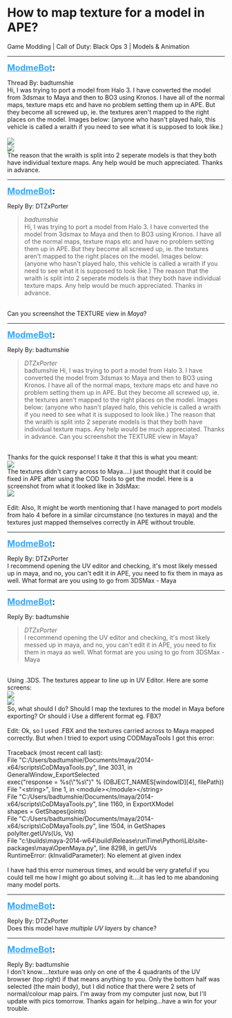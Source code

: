 # How to map texture for a model in APE?
Game Modding | Call of Duty: Black Ops 3 | Models & Animation

---
<strong style="font-size: 1.4em;"><span style="text-decoration: underline;text-decoration-color: #34a7f9;"><span style="color:#34a7f9;">ModmeBot</span></span>:</strong>

<p>Thread By: badtumshie<br />Hi, I was trying to port a model from Halo 3. I have converted the model from 3dsmax to Maya and then to BO3 using Kronos. I have all of the normal maps, texture maps etc and have no problem setting them up in APE. But they become all screwed up, ie. the textures aren&#39;t mapped to the right places on the model. Images below: (anyone who hasn&#39;t played halo, this vehicle is called a wraith if you need to see what it is supposed to look like.)<br /> <br /><img style="max-width: 500px;" src="http://i.imgur.com/ClpMBIZ.png"><br /><img style="max-width: 500px;" src="http://i.imgur.com/aPvf2MO.png"><br />The reason that the wraith is split into 2 seperate models is that they both have individual texture maps. Any help would be much appreciated. Thanks in advance.</p>

---
<strong style="font-size: 1.4em;"><span style="text-decoration: underline;text-decoration-color: #34a7f9;"><span style="color:#34a7f9;">ModmeBot</span></span>:</strong>

<p>Reply By: DTZxPorter<br /><blockquote><em>badtumshie</em><br />Hi, I was trying to port a model from Halo 3. I have converted the model from 3dsmax to Maya and then to BO3 using Kronos. I have all of the normal maps, texture maps etc and have no problem setting them up in APE. But they become all screwed up, ie. the textures aren&#39;t mapped to the right places on the model. Images below: (anyone who hasn&#39;t played halo, this vehicle is called a wraith if you need to see what it is supposed to look like.)   The reason that the wraith is split into 2 seperate models is that they both have individual texture maps. Any help would be much appreciated. Thanks in advance.</blockquote><br /> Can you screenshot the TEXTURE view in <em>Maya</em>?</p>

---
<strong style="font-size: 1.4em;"><span style="text-decoration: underline;text-decoration-color: #34a7f9;"><span style="color:#34a7f9;">ModmeBot</span></span>:</strong>

<p>Reply By: badtumshie<br /><blockquote><em>DTZxPorter</em><br />badtumshie Hi, I was trying to port a model from Halo 3. I have converted the model from 3dsmax to Maya and then to BO3 using Kronos. I have all of the normal maps, texture maps etc and have no problem setting them up in APE. But they become all screwed up, ie. the textures aren&#39;t mapped to the right places on the model. Images below: (anyone who hasn&#39;t played halo, this vehicle is called a wraith if you need to see what it is supposed to look like.)   The reason that the wraith is split into 2 seperate models is that they both have individual texture maps. Any help would be much appreciated. Thanks in advance.  Can you screenshot the TEXTURE view in Maya?</blockquote><br /> Thanks for the quick response! I take it that this is what you meant:<br /><img style="max-width: 500px;" src="http://i.imgur.com/ceuVRat.png"><br />The textures didn&#39;t carry across to Maya....I just thought that it could be fixed in APE after using the COD Tools to get the model. Here is a screenshot from what it looked like in 3dsMax:<br /><img style="max-width: 500px;" src="http://i.imgur.com/ymyGhFr.png"><br /> <br />Edit: Also, It might be worth mentioning that I have managed to port models from halo 4 before in a similar circumstance (no textures in maya) and the textures just mapped themselves correctly in APE without trouble.</p>

---
<strong style="font-size: 1.4em;"><span style="text-decoration: underline;text-decoration-color: #34a7f9;"><span style="color:#34a7f9;">ModmeBot</span></span>:</strong>

<p>Reply By: DTZxPorter<br />I recommend opening the UV editor and checking, it&#39;s most likely messed up in maya, and no, you can&#39;t edit it in APE, you need to fix them in maya as well. What format are you using to go from 3DSMax - Maya</p>

---
<strong style="font-size: 1.4em;"><span style="text-decoration: underline;text-decoration-color: #34a7f9;"><span style="color:#34a7f9;">ModmeBot</span></span>:</strong>

<p>Reply By: badtumshie<br /><blockquote><em>DTZxPorter</em><br />I recommend opening the UV editor and checking, it&#39;s most likely messed up in maya, and no, you can&#39;t edit it in APE, you need to fix them in maya as well. What format are you using to go from 3DSMax - Maya</blockquote><br /> Using .3DS. The textures appear to line up in UV Editor. Here are some screens:<br /><img style="max-width: 500px;" src="http://i.imgur.com/WzyTMQ7.png"><br /><img style="max-width: 500px;" src="http://i.imgur.com/X4AxbvU.png"><br />So, what should I do? Should I map the textures to the model in Maya before exporting? Or should i Use a different format eg. FBX?<br /> <br />Edit: Ok, so I used .FBX and the textures carried across to Maya mapped correctly. But when I tried to export using CODMayaTools I got this error:<br /> <br />Traceback (most recent call last):<br />File &quot;C:/Users/badtumshie/Documents/maya/2014-x64/scripts\CoDMayaTools.py&quot;, line 3031, in GeneralWindow_ExportSelected<br />exec(&quot;response = %s(\&quot;%s\&quot;)&quot; % (OBJECT_NAMES[windowID][4], filePath))<br />File &quot;&lt;string&gt;&quot;, line 1, in &lt;module&gt;&lt;/module&gt;&lt;/string&gt;<br />File &quot;C:/Users/badtumshie/Documents/maya/2014-x64/scripts\CoDMayaTools.py&quot;, line 1160, in ExportXModel<br />shapes = GetShapes(joints)<br />File &quot;C:/Users/badtumshie/Documents/maya/2014-x64/scripts\CoDMayaTools.py&quot;, line 1504, in GetShapes<br />polyIter.getUVs(Us, Vs)<br />File &quot;c:\builds\maya-2014-w64\build\Release\runTime\Python\Lib\site-packages\maya\OpenMaya.py&quot;, line 8298, in getUVs<br />RuntimeError: (kInvalidParameter): No element at given index<br /> <br />I have had this error numerous times, and would be very grateful if you could tell me how I might go about solving it....it has led to me abandoning many model ports.</p>

---
<strong style="font-size: 1.4em;"><span style="text-decoration: underline;text-decoration-color: #34a7f9;"><span style="color:#34a7f9;">ModmeBot</span></span>:</strong>

<p>Reply By: DTZxPorter<br />Does this model have <em>multiple UV layers</em> by chance?</p>

---
<strong style="font-size: 1.4em;"><span style="text-decoration: underline;text-decoration-color: #34a7f9;"><span style="color:#34a7f9;">ModmeBot</span></span>:</strong>

<p>Reply By: badtumshie<br />I don&#39;t know....texture was only on one of the 4 quadrants of the UV browser (top right) if that means anything to you. Only the bottom half was selected (the main body), but I did notice that there were 2 sets of normal/colour map pairs. I&#39;m away from my computer just now, but I&#39;ll update with pics tomorrow. Thanks again for helping...have a win for your trouble.</p>
